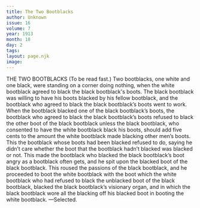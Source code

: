 ```yaml
---
title: The Two Bootblacks
author: Unknown
issue: 16
volume: 7
year: 1913
month: 18
day: 2
tags:
layout: page.njk
image:
---
```

THE TWO BOOTBLACKS    (To be read fast.)    Two bootblacks, one white and one black, were standing on a corner doing nothing, when the white bootblack agreed to black the black bootblack's boots. The black bootblack was willing to have his boots blacked by his fellow bootblack, and the bootblack who agreed to black the black bootblack’s boots went to work. When the bootblack blacked one of the black bootblack’s boots, the bootblack who agreed to black the black bootblack’s boots refused to black the other boot of the black bootblack unless the black bootblack, who consented to have the white bootblack black his boots, should add five cents to the amount the white bootblack made blacking other men’s boots. This the bootblack whose boots had been blacked refused to do, saying he didn’t care whether the boot that the bootblack hadn’t blacked was blacked or not. This made the bootblack who blacked the black bootblack’s boot angry as a bootblack often gets, and he spit upon the blacked boot of the black bootblack. This roused the passions of the black bootblack, and he proceeded to boot the white bootblack with the boot which the white bootblack who had refused to black the unblacked boot of the black bootblack, blacked the black bootblack’s visionary organ, and in which the black bootblack wore all the blacking off his blacked boot in booting the white bootblack. —Selected.    




